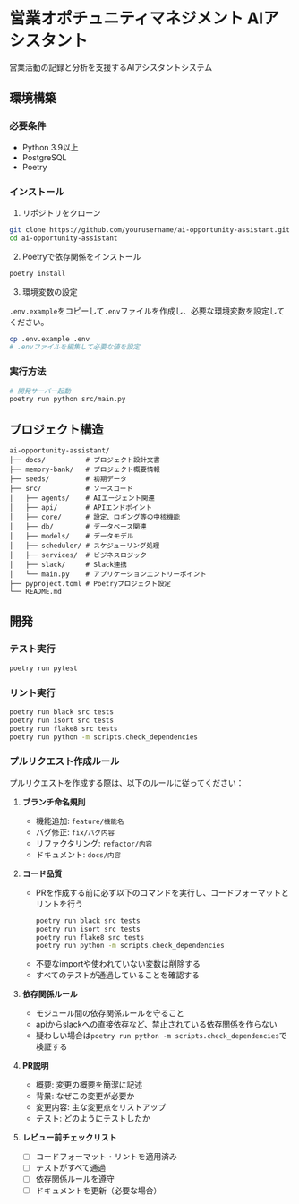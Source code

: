 # 営業オポチュニティマネジメント AIアシスタント

営業活動の記録と分析を支援するAIアシスタントシステム

## 環境構築

### 必要条件

- Python 3.9以上
- PostgreSQL
- Poetry

### インストール

1. リポジトリをクローン

```bash
git clone https://github.com/yourusername/ai-opportunity-assistant.git
cd ai-opportunity-assistant
```

2. Poetryで依存関係をインストール

```bash
poetry install
```

3. 環境変数の設定

`.env.example`をコピーして`.env`ファイルを作成し、必要な環境変数を設定してください。

```bash
cp .env.example .env
# .envファイルを編集して必要な値を設定
```

### 実行方法

```bash
# 開発サーバー起動
poetry run python src/main.py
```

## プロジェクト構造

```
ai-opportunity-assistant/
├── docs/          # プロジェクト設計文書
├── memory-bank/   # プロジェクト概要情報
├── seeds/         # 初期データ
├── src/           # ソースコード
│   ├── agents/    # AIエージェント関連
│   ├── api/       # APIエンドポイント
│   ├── core/      # 設定、ロギング等の中核機能
│   ├── db/        # データベース関連
│   ├── models/    # データモデル
│   ├── scheduler/ # スケジューリング処理
│   ├── services/  # ビジネスロジック
│   ├── slack/     # Slack連携
│   └── main.py    # アプリケーションエントリーポイント
├── pyproject.toml # Poetryプロジェクト設定
└── README.md
```

## 開発

### テスト実行

```bash
poetry run pytest
```

### リント実行

```bash
poetry run black src tests
poetry run isort src tests
poetry run flake8 src tests
poetry run python -m scripts.check_dependencies
```

### プルリクエスト作成ルール

プルリクエストを作成する際は、以下のルールに従ってください：

1. **ブランチ命名規則**
   - 機能追加: `feature/機能名`
   - バグ修正: `fix/バグ内容`
   - リファクタリング: `refactor/内容`
   - ドキュメント: `docs/内容`

2. **コード品質**
   - PRを作成する前に必ず以下のコマンドを実行し、コードフォーマットとリントを行う
     ```bash
     poetry run black src tests
     poetry run isort src tests
     poetry run flake8 src tests
     poetry run python -m scripts.check_dependencies
     ```
   - 不要なimportや使われていない変数は削除する
   - すべてのテストが通過していることを確認する

3. **依存関係ルール**
   - モジュール間の依存関係ルールを守ること
   - apiからslackへの直接依存など、禁止されている依存関係を作らない
   - 疑わしい場合は`poetry run python -m scripts.check_dependencies`で検証する

4. **PR説明**
   - 概要: 変更の概要を簡潔に記述
   - 背景: なぜこの変更が必要か
   - 変更内容: 主な変更点をリストアップ
   - テスト: どのようにテストしたか

5. **レビュー前チェックリスト**
   - [ ] コードフォーマット・リントを適用済み
   - [ ] テストがすべて通過
   - [ ] 依存関係ルールを遵守
   - [ ] ドキュメントを更新（必要な場合）